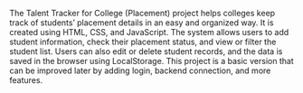 The Talent Tracker for College (Placement) project helps colleges keep track of students’ placement details in an easy and organized way. It is created using HTML, CSS, and JavaScript. The system allows users to add student information, check their placement status, and view or filter the student list. Users can also edit or delete student records, and the data is saved in the browser using LocalStorage. This project is a basic version that can be improved later by adding login, backend connection, and more features.
